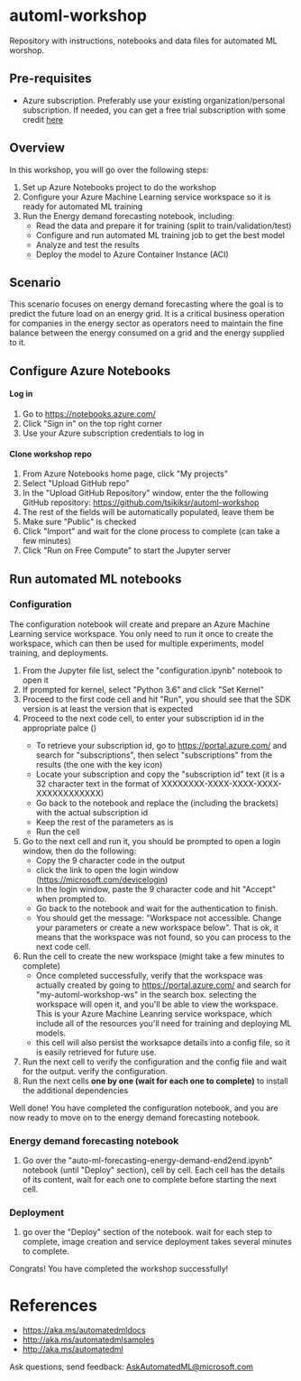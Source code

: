 # automl-workshop
Repository with instructions, notebooks and data files for automated ML worshop.

## Pre-requisites
+ Azure subscription. Preferably use your existing organization/personal subscription. If needed, you can get a free trial subscription with some credit [here](https://azure.microsoft.com/en-us/free/)

## Overview
In this workshop, you will go over the following steps:
1. Set up Azure Notebooks project to do the workshop
1. Configure your Azure Machine Learning service workspace so it is ready for automated ML training
1. Run the Energy demand forecasting notebook, including:
   + Read the data and prepare it for training (split to train/validation/test)
   + Configure and run automated ML training job to get the best model
   + Analyze and test the results
   + Deploy the model to Azure Container Instance (ACI)
   
## Scenario
This scenario focuses on energy demand forecasting where the goal is to predict the future load on an energy grid. It is a critical business operation for companies in the energy sector as operators need to maintain the fine balance between the energy consumed on a grid and the energy supplied to it.

## Configure Azure Notebooks

#### Log in

1. Go to https://notebooks.azure.com/
1. Click "Sign in" on the top right corner
1. Use your Azure subscription credentials to log in

#### Clone workshop repo

1. From Azure Notebooks home page, click "My projects"
1. Select "Upload GitHub repo"
1. In the "Upload GitHub Repository" window, enter the the following GitHub repository: https://github.com/tsikiksr/automl-workshop
1. The rest of the fields will be automatically populated, leave them be
1. Make sure "Public" is checked
1. Click "Import" and wait for the clone process to complete (can take a few minutes)
1. Click "Run on Free Compute" to start the Jupyter server

## Run automated ML notebooks

### Configuration
The configuration notebook will create and prepare an Azure Machine Learning service workspace. You only need to run it once to create the workspace, which can then be used for multiple experiments, model training, and deployments. 

1. From the Jupyter file list, select the "configuration.ipynb" notebook to open it
1. If prompted for kernel, select "Python 3.6" and click "Set Kernel"
1. Proceed to the first code cell and hit "Run", you should see that the SDK version is at least the version that is expected
1. Proceed to the next code cell, to enter your subscription id in the appropriate palce (<my-subscription-id>)
    + To retrieve your subscription id, go to https://portal.azure.com/ and search for "subscriptions", then select "subscriptions" from the results (the one with the key icon)
    + Locate your subscription and copy the "subscription id" text (it is a 32 character text in the format of XXXXXXXX-XXXX-XXXX-XXXX-XXXXXXXXXXXX)
    + Go back to the notebook and replace the <my-subscription-id> (including the brackets) with the actual subscription id
    + Keep the rest of the parameters as is
    + Run the cell
1.  Go to the next cell and run it, you should be prompted to open a login window, then do the following:
    + Copy the 9 character code in the output
    + click the link to open the login window (https://microsoft.com/devicelogin)
    + In the login window, paste the 9 character code and hit "Accept" when prompted to.
    + Go back to the notebook and wait for the authentication to finish.
    + You should get the message: "Workspace not accessible. Change your parameters or create a new workspace below". That is ok, it means that the workspace was not found, so you can process to the next code cell.
1. Run the cell to create the new workspace (might take a few minutes to complete)
    + Once completed successfully, verify that the workspace was actually created by going to https://portal.azure.com/ and search for "my-automl-workshop-ws" in the search box. selecting the workspace will open it, and you'll be able to view the workspace. This is your Azure Machine Leanring service workspace, which include all of the resources you'll need for training and deploying ML models.
    + this cell will also persist the worksapce details into a config file, so it is easily retrieved for future use.
1. Run the next cell to verify the configuration and the config file and wait for the output. verify the configuration.
1. Run the next cells **one by one (wait for each one to complete)** to install the additional dependencies
  
Well done! You have completed the configuration notebook, and you are now ready to move on to the energy demand forecasting notebook.


### Energy demand forecasting notebook

1. Go over the "auto-ml-forecasting-energy-demand-end2end.ipynb" notebook (until "Deploy" section), cell by cell. Each cell has the details of its content, wait for each one to complete before starting the next cell.

### Deployment
1. go over the "Deploy" section of the notebook. wait for each step to complete, image creation and service deployment takes several minutes to complete.

Congrats! You have completed the workshop successfully!

# References
+ https://aka.ms/automatedmldocs
+ http://aka.ms/automatedmlsamples
+ http://aka.ms/automatedml

Ask questions, send feedback: AskAutomatedML@microsoft.com


